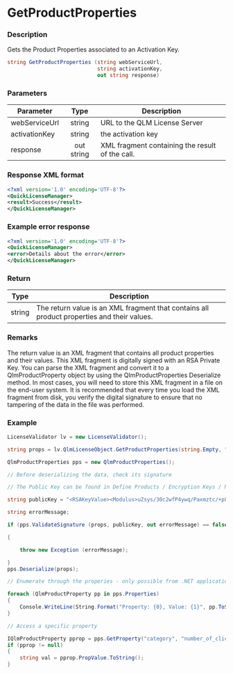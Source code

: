 # GetProductProperties

### Description

Gets the Product Properties associated to an Activation Key.

```csharp
string GetProductProperties (string webServiceUrl,
                             string activationKey, 
                             out string response)

```

### Parameters

| Parameter     |    Type    | Description                                     |
| ------------- | :--------: | ----------------------------------------------- |
| webServiceUrl |   string   | URL to the QLM License Server                   |
| activationKey |   string   | the activation key                              |
| response      | out string | XML fragment containing the result of the call. |

### Response XML format

```xml
<?xml version='1.0' encoding='UTF-8'?>
<QuickLicenseManager>
<result>Success</result>
</QuickLicenseManager>

```

### Example error response

```xml
<?xml version='1.0' encoding='UTF-8'?>
<QuickLicenseManager>
<error>Details about the error</error>
</QuickLicenseManager>
```

### Return

| Type   | Description                                                                                |
| ------ | ------------------------------------------------------------------------------------------ |
| string | The return value is an XML fragment that contains all product properties and their values. |

### Remarks

The return value is an XML fragment that contains all product properties and their values. This XML fragment is digitally signed with an RSA Private Key. You can parse the XML fragment and convert it to a QlmProductProperty object by using the QlmProductProperties Deserialize method. In most cases, you will need to store this XML fragment in a file on the end-user system. It is recommended that every time you load the XML fragment from disk, you verify the digital signature to ensure that no tampering of the data in the file was performed.

### Example

```c#
LicenseValidator lv = new LicenseValidator();

string props = lv.QlmLicenseObject.GetProductProperties(string.Empty, "AXDJ0T0Z00AEIX8F8ZHE3J1G8P", out response);

QlmProductProperties pps = new QlmProductProperties();

// Before deserializing the data, check its signature

// The Public Key can be found in Define Products / Encryption Keys / Non-Windows Encryption Keys

string publicKey = "<RSAKeyValue><Modulus>uZsys/30c2wfP4ywq/Paxmztc/+p8vCgMzxHpguP3AMOtbUFMWC8RDhjdzQE5AuNXChVnp9IAs4MNKWMoVwfVLyDXVlVPaFKTPIbDmUMtz/8t0C4TOXcOTMMEPmvKvg8nolHWfdxJeF5jfOdDl/3TNtgATkSUDiT1ltLR6MaG9s=</Modulus><Exponent>AQAB</Exponent></RSAKeyValue>";

string errorMessage;

if (pps.ValidateSignature (props, publicKey, out errorMessage) == false)

{

    throw new Exception (errorMessage);

}
pps.Deserialize(props);

// Enumerate through the properies - only possible from .NET applications

foreach (QlmProductProperty pp in pps.Properties)
{
    Console.WriteLine(String.Format("Property: {0}, Value: {1}", pp.ToString(), pp.PropValue));
}

// Access a specific property

IQlmProductProperty pprop = pps.GetProperty("category", "number_of_clicks");
if (pprop != null)
{
    string val = pprop.PropValue.ToString();
}
```
